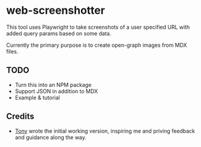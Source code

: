 # web-screenshotter

This tool uses Playwright to take screenshots of a user specified URL with added query params based on some data.

Currently the primary purpose is to create open-graph images from MDX files.

## TODO

- Turn this into an NPM package
- Support JSON in addition to MDX
- Example & tutorial

## Credits

- [Tony](https://github.com/talves) wrote the initial working version, inspiring me and priving feedback and guidance along the way.